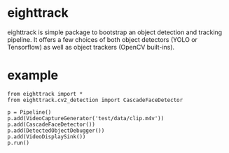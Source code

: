 # eighttrack
eighttrack is simple package to bootstrap an object detection and tracking pipeline. It offers a few choices of both object detectors (YOLO or Tensorflow) as well as object trackers (OpenCV built-ins).

# example
```
from eighttrack import *
from eighttrack.cv2_detection import CascadeFaceDetector

p = Pipeline()
p.add(VideoCaptureGenerator('test/data/clip.m4v'))
p.add(CascadeFaceDetector())
p.add(DetectedObjectDebugger())
p.add(VideoDisplaySink())
p.run()
```
